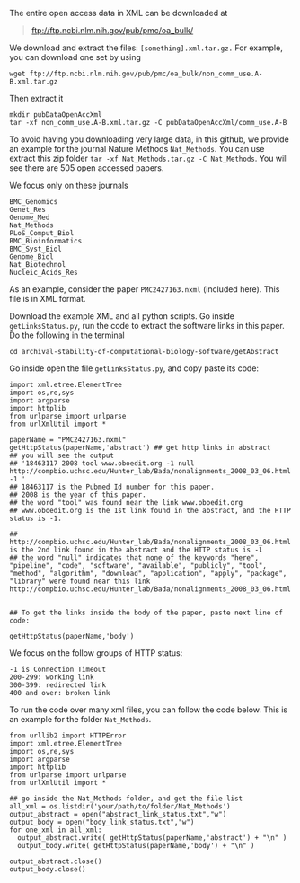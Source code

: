 
The entire open access data in XML can be downloaded at

> ftp://ftp.ncbi.nlm.nih.gov/pub/pmc/oa_bulk/

We download and extract the files: ```[something].xml.tar.gz.``` For example, you can download one set by using 

```
wget ftp://ftp.ncbi.nlm.nih.gov/pub/pmc/oa_bulk/non_comm_use.A-B.xml.tar.gz
```

Then extract it
```
mkdir pubDataOpenAccXml
tar -xf non_comm_use.A-B.xml.tar.gz -C pubDataOpenAccXml/comm_use.A-B
```

To avoid having you downloading very large data, in this github, we provide an example for the journal Nature Methods ```Nat_Methods```. You can use extract this zip folder ```tar -xf Nat_Methods.tar.gz -C Nat_Methods```. You will see there are 505 open accessed papers. 

We focus only on these journals

```
BMC_Genomics   
Genet_Res    
Genome_Med      
Nat_Methods        
PLoS_Comput_Biol
BMC_Bioinformatics  
BMC_Syst_Biol  
Genome_Biol  
Nat_Biotechnol  
Nucleic_Acids_Res
```

As an example, consider the paper ```PMC2427163.nxml``` (included here). This file is in XML format. 

Download the example XML and all python scripts. Go inside ```getLinksStatus.py```, run the code to extract the software links in this paper. Do the following in the terminal 

```git clone https://github.com/datduong/archival-stability-of-computational-biology-software.git
cd archival-stability-of-computational-biology-software/getAbstract
```

Go inside open the file ```getLinksStatus.py```, and copy paste its code: 

```from urllib2 import HTTPError
import xml.etree.ElementTree
import os,re,sys
import argparse
import httplib
from urlparse import urlparse
from urlXmlUtil import * 
  
paperName = "PMC2427163.nxml" 
getHttpStatus(paperName,'abstract') ## get http links in abstract
## you will see the output 
## '18463117 2008 tool www.oboedit.org -1 null http://compbio.uchsc.edu/Hunter_lab/Bada/nonalignments_2008_03_06.html -1 '
## 18463117 is the Pubmed Id number for this paper. 
## 2008 is the year of this paper. 
## the word "tool" was found near the link www.oboedit.org
## www.oboedit.org is the 1st link found in the abstract, and the HTTP status is -1. 

## http://compbio.uchsc.edu/Hunter_lab/Bada/nonalignments_2008_03_06.html is the 2nd link found in the abstract and the HTTP status is -1
## the word "null" indicates that none of the keywords "here", "pipeline", "code", "software", "available", "publicly", "tool", "method", "algorithm", "download", "application", "apply", "package", "library" were found near this link  http://compbio.uchsc.edu/Hunter_lab/Bada/nonalignments_2008_03_06.html


## To get the links inside the body of the paper, paste next line of code: 

getHttpStatus(paperName,'body')

```

We focus on the follow groups of HTTP status: 
```
-1 is Connection Timeout 
200-299: working link
300-399: redirected link 
400 and over: broken link
```

To run the code over many xml files, you can follow the code below. This is an example for the folder `Nat_Methods`. 

```
from urllib2 import HTTPError
import xml.etree.ElementTree
import os,re,sys
import argparse
import httplib
from urlparse import urlparse
from urlXmlUtil import * 

## go inside the Nat_Methods folder, and get the file list 
all_xml = os.listdir('your/path/to/folder/Nat_Methods')
output_abstract = open("abstract_link_status.txt","w")
output_body = open("body_link_status.txt","w")
for one_xml in all_xml: 
  output_abstract.write( getHttpStatus(paperName,'abstract') + "\n" ) 
  output_body.write( getHttpStatus(paperName,'body') + "\n" )
 
output_abstract.close() 
output_body.close() 
```

